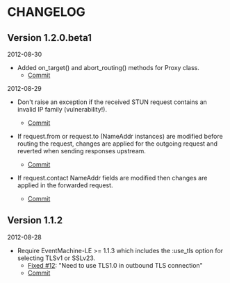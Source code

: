CHANGELOG
=========


Version 1.2.0.beta1
-------------------

2012-08-30

- Added on_target() and abort_routing() methods for Proxy class.
   - [Commit](https://github.com/versatica/OverSIP/commit/c9216872ccd43c3977b8816551f33d9d0c178899)

2012-08-29

- Don't raise an exception if the received STUN request contains an invalid IP family (vulnerability!).
   - [Commit](https://github.com/versatica/OverSIP/commit/7e54d1c89351e0517bc12d543e577dff46f251a4)

- If request.from or request.to (NameAddr instances) are modified before routing the request,
  changes are applied for the outgoing request and reverted when sending responses upstream.
   - [Commit](https://github.com/versatica/OverSIP/commit/f7eefd6d8e02d30e61fd219f4426e6e63ea7f2a8)

- If request.contact NameAddr fields are modified then changes are applied in the forwarded request.
   - [Commit](https://github.com/versatica/OverSIP/commit/0f9d3ec9da96c51197535bcd5f0c65e5749ec855)


Version 1.1.2
-------------

2012-08-28

- Require EventMachine-LE >= 1.1.3 which includes the :use_tls option for selecting TLSv1 or SSLv23.
   - [Fixed #12](https://github.com/versatica/OverSIP/issues/12): "Need to use TLS1.0 in outbound TLS connection"
   - [Commit](https://github.com/versatica/OverSIP/commit/d91d2e4899a777dd7dd101e83fe36a1bca744398)
